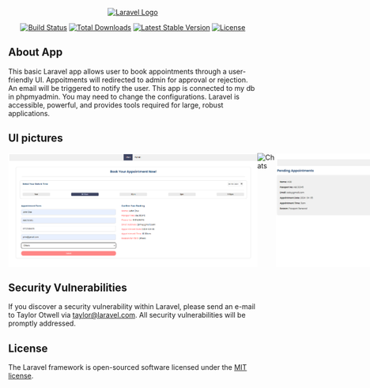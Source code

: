 <p align="center"><a href="https://laravel.com" target="_blank"><img src="https://raw.githubusercontent.com/laravel/art/master/logo-lockup/5%20SVG/2%20CMYK/1%20Full%20Color/laravel-logolockup-cmyk-red.svg" width="400" alt="Laravel Logo"></a></p>

<p align="center">
<a href="https://github.com/laravel/framework/actions"><img src="https://github.com/laravel/framework/workflows/tests/badge.svg" alt="Build Status"></a>
<a href="https://packagist.org/packages/laravel/framework"><img src="https://img.shields.io/packagist/dt/laravel/framework" alt="Total Downloads"></a>
<a href="https://packagist.org/packages/laravel/framework"><img src="https://img.shields.io/packagist/v/laravel/framework" alt="Latest Stable Version"></a>
<a href="https://packagist.org/packages/laravel/framework"><img src="https://img.shields.io/packagist/l/laravel/framework" alt="License"></a>
</p>

## About App

This basic Laravel app allows user to book appointments through a user-friendly UI. Appoitments will redirected to admin for approval or rejection. An email will be triggered to notify the user.
This app is connected to my db in phpmyadmin. You may need to change the configurations.
Laravel is accessible, powerful, and provides tools required for large, robust applications.

## UI pictures

<div style="display: flex; justify-content: space-between;">
    <img src="screenshots/user-page.png" alt="Login" style="width: 100%;">
    <img src="screenshots/admin-login-page" alt="Chats" style="width: 100%;">
    <img src="screenshots/admin-panel.png" alt="Contacts" style="width: 100%;">
</div>


## Security Vulnerabilities

If you discover a security vulnerability within Laravel, please send an e-mail to Taylor Otwell via [taylor@laravel.com](mailto:taylor@laravel.com). All security vulnerabilities will be promptly addressed.

## License

The Laravel framework is open-sourced software licensed under the [MIT license](https://opensource.org/licenses/MIT).
